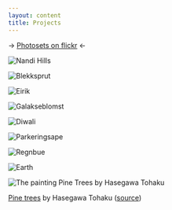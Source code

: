 ```yaml
---
layout: content
title: Projects
---
```


&rarr; [Photosets on flickr](/images/29.media.tumblr.com/tumblr_ksgwkdd71U1qzzu8ao1_500.jpg) &larr;

![Nandi Hills](http://dl.dropbox.com/u/3580545/blog_images/nandi_hills.jpg)

![Blekksprut](http://farm4.static.flickr.com/3576/3445024407_c26e116ecd.jpg)

![Eirik](http://dl.dropbox.com/u/3580545/blog_images/eirik.jpg)

![Galakseblomst](http://farm4.static.flickr.com/3659/3445840220_76e35f6001_o.jpg)

![Diwali](http://dl.dropbox.com/u/3580545/blog_images/diwali.jpg)

![Parkeringsape](http://farm4.static.flickr.com/3345/3516965034_83acf687ca.jpg)

![Regnbue](http://farm4.static.flickr.com/3325/3516965194_ecd54227d4.jpg)

![Earth](http://dl.dropbox.com/u/3580545/blog_images/earth.jpg)


![The painting Pine Trees by Hasegawa Tohaku](http://upload.wikimedia.org/wikipedia/commons/thumb/0/0c/Pine_Trees.jpg/800px-Pine_Trees.jpg)

[Pine trees](http://upload.wikimedia.org/wikipedia/commons/0/0c/Pine_Trees.jpg) by Hasegawa Tohaku ([source](http://en.wikipedia.org/wiki/File:Pine_Trees.jpg))

